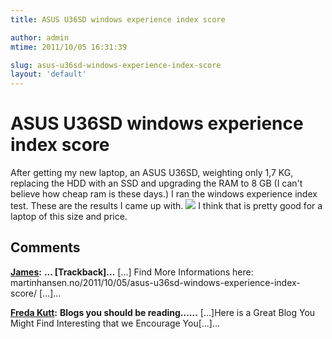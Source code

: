 ```yaml
---
title: ASUS U36SD windows experience index score

author: admin
mtime: 2011/10/05 16:31:39

slug: asus-u36sd-windows-experience-index-score
layout: 'default'
---
```


# ASUS U36SD windows experience index score

After getting my new laptop, an ASUS U36SD, weighting only 1,7 KG, replacing the HDD with an SSD and upgrading the RAM to 8 GB (I can't believe how cheap ram is these days.) I ran the windows experience index test. These are the results I came up with. ![](/images//experience.png) I think that is pretty good for a laptop of this size and price.

## Comments

**[James](#2831 "2012-02-17 07:55:59"):** **... [Trackback]...** [...] Find More Informations here: martinhansen.no/2011/10/05/asus-u36sd-windows-experience-index-score/ [...]...

**[Freda Kutt](#2862 "2012-03-08 02:52:59"):** **Blogs you should be reading......** [...]Here is a Great Blog You Might Find Interesting that we Encourage You[...]...

